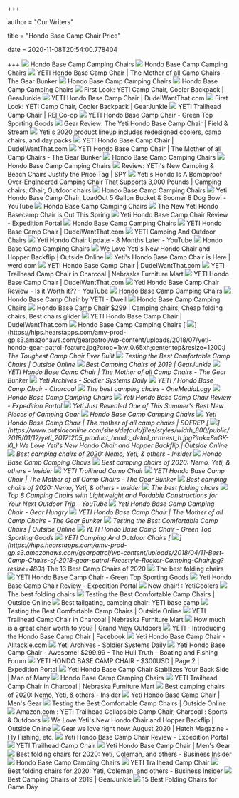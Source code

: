 +++
        
author = "Our Writers"
        
title = "Hondo Base Camp Chair Price"
        
date = 2020-11-08T20:54:00.778404
        
+++
[ ![](https://www.yeti.com/dw/image/v2/BBRN_PRD/on/demandware.static/-/Sites-masterCatalog_Yeti/default/dw6737cbe4/images/pdp-Hondo/new/170999-Hondo-Website-Assets-Studio-PDP-Front_Quarter-Facing_01_With-Cupholder_Colster-Faux-Can-1680x1024.jpg?sw=1152&sfrm=jpg&q=100)](https://www.yeti.com/dw/image/v2/BBRN_PRD/on/demandware.static/-/Sites-masterCatalog_Yeti/default/dw6737cbe4/images/pdp-Hondo/new/170999-Hondo-Website-Assets-Studio-PDP-Front_Quarter-Facing_01_With-Cupholder_Colster-Faux-Can-1680x1024.jpg?sw=1152&sfrm=jpg&q=100) Hondo Base Camp Camping Chairs
[ ![](https://www.yeti.com/dw/image/v2/BBRN_PRD/on/demandware.static/-/Sites-masterCatalog_Yeti/default/dw8e283548/images/pdp-Hondo/new/170999-Hondo-Website-Assets-Studio-PDP-Front_With-Cupholder-1680x1024.jpg?sw=1152&sfrm=jpg&q=100)](https://www.yeti.com/dw/image/v2/BBRN_PRD/on/demandware.static/-/Sites-masterCatalog_Yeti/default/dw8e283548/images/pdp-Hondo/new/170999-Hondo-Website-Assets-Studio-PDP-Front_With-Cupholder-1680x1024.jpg?sw=1152&sfrm=jpg&q=100) Hondo Base Camp Camping Chairs
[ ![](https://i0.wp.com/www.thegearbunker.com/wp-content/uploads/2020/07/2030F98E-00F2-4165-9191-44B15E9BE7F7.jpeg)](https://i0.wp.com/www.thegearbunker.com/wp-content/uploads/2020/07/2030F98E-00F2-4165-9191-44B15E9BE7F7.jpeg) YETI Hondo Base Camp Chair | The Mother of all Camp Chairs - The Gear Bunker
[ ![](https://www.yeti.com/on/demandware.static/-/Library-Sites-SiteGenesisSharedLibrary/default/dw338deb6c/images/asset-weekend-warrior/chairs/hondo-base-camp-chair/180492-New-Hondo-Lifestyle-Images-Hondo-Weekend-Warrior-Module-750x800.jpg)](https://www.yeti.com/on/demandware.static/-/Library-Sites-SiteGenesisSharedLibrary/default/dw338deb6c/images/asset-weekend-warrior/chairs/hondo-base-camp-chair/180492-New-Hondo-Lifestyle-Images-Hondo-Weekend-Warrior-Module-750x800.jpg) Hondo Base Camp Camping Chairs
[ ![](https://www.yeti.com/dw/image/v2/BBRN_PRD/on/demandware.static/-/Sites-masterCatalog_Yeti/default/dw407d1e77/images/pdp-Hondo/new/170999-Hondo-Website-Assets-Studio-PDP-Back-Quarter-Facing_01_With-Cupholder-1680x1024.jpg?sw=1152&sfrm=jpg&q=100)](https://www.yeti.com/dw/image/v2/BBRN_PRD/on/demandware.static/-/Sites-masterCatalog_Yeti/default/dw407d1e77/images/pdp-Hondo/new/170999-Hondo-Website-Assets-Studio-PDP-Back-Quarter-Facing_01_With-Cupholder-1680x1024.jpg?sw=1152&sfrm=jpg&q=100) Hondo Base Camp Camping Chairs
[ ![](https://s3.amazonaws.com/images.gearjunkie.com/uploads/2018/01/camp-chairs-yeti-coolers.jpg)](https://s3.amazonaws.com/images.gearjunkie.com/uploads/2018/01/camp-chairs-yeti-coolers.jpg) First Look: YETI Camp Chair, Cooler Backpack | GearJunkie
[ ![](http://static.dudeiwantthat.com/img/outdoors/beach/yeti-hondo-base-camp-chair-30544.jpg)](http://static.dudeiwantthat.com/img/outdoors/beach/yeti-hondo-base-camp-chair-30544.jpg) YETI Hondo Base Camp Chair | DudeIWantThat.com
[ ![](https://gearjunkie.com/wp-content/uploads/2018/01/YETI-Hondo-Base-Camp-Chair.jpg)](https://gearjunkie.com/wp-content/uploads/2018/01/YETI-Hondo-Base-Camp-Chair.jpg) First Look: YETI Camp Chair, Cooler Backpack | GearJunkie
[ ![](https://www.rei.com/media/product/1741010001)](https://www.rei.com/media/product/1741010001) YETI Trailhead Camp Chair | REI Co-op
[ ![](https://cdn11.bigcommerce.com/s-2cqhy8s7s9/images/stencil/1280x1280/products/448916/303107/YETCAMPCHAIRCHARCOAL__38840.1583345335.jpg?c=2)](https://cdn11.bigcommerce.com/s-2cqhy8s7s9/images/stencil/1280x1280/products/448916/303107/YETCAMPCHAIRCHARCOAL__38840.1583345335.jpg?c=2) YETI Hondo Base Camp Chair - Green Top Sporting Goods
[ ![](https://www.fieldandstream.com/resizer/QQ7uRnIYb1TifeuAFLTtRUS35tk=/1200x628/smart/arc-anglerfish-arc2-prod-bonnier.s3.amazonaws.com/public/5M33E2HGFRNEHRRDPQYY6PZHHA.jpg)](https://www.fieldandstream.com/resizer/QQ7uRnIYb1TifeuAFLTtRUS35tk=/1200x628/smart/arc-anglerfish-arc2-prod-bonnier.s3.amazonaws.com/public/5M33E2HGFRNEHRRDPQYY6PZHHA.jpg) Gear Review: The Yeti Hondo Base Camp Chair | Field & Stream
[ ![](https://cdn.businessinsider.nl/wp-content/uploads/2020/08/14ad4abff09ced4af1966ce67cae7abc955cc074-800x600.jpg)](https://cdn.businessinsider.nl/wp-content/uploads/2020/08/14ad4abff09ced4af1966ce67cae7abc955cc074-800x600.jpg) Yeti's 2020 product lineup includes redesigned coolers, camp chairs, and  day packs
[ ![](http://static.dudeiwantthat.com//img/outdoors/beach/yeti-hondo-base-camp-chair-30539.jpg)](http://static.dudeiwantthat.com//img/outdoors/beach/yeti-hondo-base-camp-chair-30539.jpg) YETI Hondo Base Camp Chair | DudeIWantThat.com
[ ![](https://i0.wp.com/www.thegearbunker.com/wp-content/uploads/2020/07/8839F2D2-1859-40EB-853B-768D3ABE575C.jpeg?resize=2000%2C1544&ssl=1)](https://i0.wp.com/www.thegearbunker.com/wp-content/uploads/2020/07/8839F2D2-1859-40EB-853B-768D3ABE575C.jpeg?resize=2000%2C1544&ssl=1) YETI Hondo Base Camp Chair | The Mother of all Camp Chairs - The Gear Bunker
[ ![](https://www.yeti.com/dw/image/v2/BBRN_PRD/on/demandware.static/-/Sites-masterCatalog_Yeti/default/dwb226451f/images/pdp-Hondo/new/170999-Hondo-Website-Assets-Studio-PDP-Back-wCupHolder-1680x1024.jpg?sw=795)](https://www.yeti.com/dw/image/v2/BBRN_PRD/on/demandware.static/-/Sites-masterCatalog_Yeti/default/dwb226451f/images/pdp-Hondo/new/170999-Hondo-Website-Assets-Studio-PDP-Back-wCupHolder-1680x1024.jpg?sw=795) Hondo Base Camp Camping Chairs
[ ![](https://www.yeti.com/dw/image/v2/BBRN_PRD/on/demandware.static/-/Sites-masterCatalog_Yeti/default/dw2b7e740b/images/pdp-Hondo/new/170999-Hondo-Website-Assets-Studio-PDP-Front_Quarter-Facing_01_With-Cupholder_Close-Up-1680x1024.jpg?sw=795)](https://www.yeti.com/dw/image/v2/BBRN_PRD/on/demandware.static/-/Sites-masterCatalog_Yeti/default/dw2b7e740b/images/pdp-Hondo/new/170999-Hondo-Website-Assets-Studio-PDP-Front_Quarter-Facing_01_With-Cupholder_Close-Up-1680x1024.jpg?sw=795) Hondo Base Camp Camping Chairs
[ ![](https://spy.com/wp-content/uploads/2020/09/yeeti-camping-chair.jpg)](https://spy.com/wp-content/uploads/2020/09/yeeti-camping-chair.jpg) Review: YETI's New Camping & Beach Chairs Justify the Price Tag | SPY
[ ![](https://i.pinimg.com/originals/2b/2a/45/2b2a45cef3fad75c416f63f5b42c7ebc.jpg)](https://i.pinimg.com/originals/2b/2a/45/2b2a45cef3fad75c416f63f5b42c7ebc.jpg) Yeti's Hondo Is A Bombproof Over-Engineered Camping Chair That Supports  3,000 Pounds | Camping chairs, Chair, Outdoor chairs
[ ![](https://www.yeti.com/on/demandware.static/-/Library-Sites-SiteGenesisSharedLibrary/default/dwe3638b21/images/asset-media-section/chairs/180492-New-Hondo-Lifestyle-Images-Hondo-PDP-Media-Module-Mobile-v2-1300x1144.jpg)](https://www.yeti.com/on/demandware.static/-/Library-Sites-SiteGenesisSharedLibrary/default/dwe3638b21/images/asset-media-section/chairs/180492-New-Hondo-Lifestyle-Images-Hondo-PDP-Media-Module-Mobile-v2-1300x1144.jpg) Hondo Base Camp Camping Chairs
[ ![](https://i.ytimg.com/vi/QP9OSl6Fqo0/mqdefault.jpg)](https://i.ytimg.com/vi/QP9OSl6Fqo0/mqdefault.jpg) Yeti Hondo Base Camp Chair, LoadOut 5 Gallon Bucket & Boomer 8 Dog Bowl -  YouTube
[ ![](https://www.yeti.com/on/demandware.static/-/Library-Sites-SiteGenesisSharedLibrary/default/dw1c0c11ce/images/asset-media-section/chairs/180492-New-Hondo-Lifestyle-Images-Hondo-PDP-Media-Module-Mobile-v1-1300x1144.jpg)](https://www.yeti.com/on/demandware.static/-/Library-Sites-SiteGenesisSharedLibrary/default/dw1c0c11ce/images/asset-media-section/chairs/180492-New-Hondo-Lifestyle-Images-Hondo-PDP-Media-Module-Mobile-v1-1300x1144.jpg) Hondo Base Camp Camping Chairs
[ ![](https://gearforlife.com/wp-content/uploads/2018/02/Screen_Shot_201_1515612473.png)](https://gearforlife.com/wp-content/uploads/2018/02/Screen_Shot_201_1515612473.png) The New Yeti Hondo Basecamp Chair is Out This Spring
[ ![](https://expeditionportal.com/media/2019/04/DSC04723-1500x1000.jpg)](https://expeditionportal.com/media/2019/04/DSC04723-1500x1000.jpg) Yeti Hondo Base Camp Chair Review - Expedition Portal
[ ![](https://www.yeti.com/dw/image/v2/BBRN_PRD/on/demandware.static/-/Sites-masterCatalog_Yeti/default/dwca6c85bc/images/pdp-Hondo/new/170999-Hondo-Website-Assets-Studio-PDP-Upright-Folded_No-Cupholder-1680x1024.jpg?sw=1152&sfrm=jpg&q=100)](https://www.yeti.com/dw/image/v2/BBRN_PRD/on/demandware.static/-/Sites-masterCatalog_Yeti/default/dwca6c85bc/images/pdp-Hondo/new/170999-Hondo-Website-Assets-Studio-PDP-Upright-Folded_No-Cupholder-1680x1024.jpg?sw=1152&sfrm=jpg&q=100) Hondo Base Camp Camping Chairs
[ ![](http://static.dudeiwantthat.com//img/outdoors/beach/yeti-hondo-base-camp-chair-30537.jpg)](http://static.dudeiwantthat.com//img/outdoors/beach/yeti-hondo-base-camp-chair-30537.jpg) YETI Hondo Base Camp Chair | DudeIWantThat.com
[ ![](https://www.yeti.com/on/demandware.static/-/Library-Sites-SiteGenesisSharedLibrary/default/dw6cfc2e15/images/seo/hondo-camp-chair/190465-Hondo-BC-Chair-Web-Assets-Media-Module-Desktop-750x400.jpg)](https://www.yeti.com/on/demandware.static/-/Library-Sites-SiteGenesisSharedLibrary/default/dw6cfc2e15/images/seo/hondo-camp-chair/190465-Hondo-BC-Chair-Web-Assets-Media-Module-Desktop-750x400.jpg) YETI Camping And Outdoor Chairs
[ ![](https://i.ytimg.com/vi/Cfr7rRHLdvo/maxresdefault.jpg)](https://i.ytimg.com/vi/Cfr7rRHLdvo/maxresdefault.jpg) Yeti Hondo Chair Update - 8 Months Later - YouTube
[ ![](https://www.yeti.com/dw/image/v2/BBRN_PRD/on/demandware.static/-/Sites-masterCatalog_Yeti/default/dw363eca54/images/pdp-Hondo/new/170999-Hondo-Website-Assets-Studio-PDP-Back_On-Chair-1680x1024.jpg?sw=1152&sfrm=jpg&q=100)](https://www.yeti.com/dw/image/v2/BBRN_PRD/on/demandware.static/-/Sites-masterCatalog_Yeti/default/dw363eca54/images/pdp-Hondo/new/170999-Hondo-Website-Assets-Studio-PDP-Back_On-Chair-1680x1024.jpg?sw=1152&sfrm=jpg&q=100) Hondo Base Camp Camping Chairs
[ ![](https://www.outsideonline.com/sites/default/files/styles/img_600x600/public/2018/01/12/hillary-backflipdockwalk_s_0.jpg?itok=qqavD24T)](https://www.outsideonline.com/sites/default/files/styles/img_600x600/public/2018/01/12/hillary-backflipdockwalk_s_0.jpg?itok=qqavD24T) We Love Yeti's New Hondo Chair and Hopper Backflip | Outside Online
[ ![](https://www.werd.com/wp-content/uploads/2018/01/Yeti-Hondo-Base-Camp-Chair-1-1200x900.jpg)](https://www.werd.com/wp-content/uploads/2018/01/Yeti-Hondo-Base-Camp-Chair-1-1200x900.jpg) Yeti's Hondo Base Camp Chair is Here | werd.com
[ ![](http://static.dudeiwantthat.com//img/outdoors/beach/yeti-hondo-base-camp-chair-30538.jpg)](http://static.dudeiwantthat.com//img/outdoors/beach/yeti-hondo-base-camp-chair-30538.jpg) YETI Hondo Base Camp Chair | DudeIWantThat.com
[ ![](https://www.nfm.com/productimages/57120842/3/l)](https://www.nfm.com/productimages/57120842/3/l) YETI Trailhead Camp Chair in Charcoal | Nebraska Furniture Mart
[ ![](http://static.dudeiwantthat.com//img/outdoors/beach/yeti-hondo-base-camp-chair-30534.jpg)](http://static.dudeiwantthat.com//img/outdoors/beach/yeti-hondo-base-camp-chair-30534.jpg) YETI Hondo Base Camp Chair | DudeIWantThat.com
[ ![](https://i.ytimg.com/vi/Hilv7bDq6ZE/hqdefault.jpg)](https://i.ytimg.com/vi/Hilv7bDq6ZE/hqdefault.jpg) Yeti Hondo Base Camp Chair Review - Is it Worth it?? - YouTube
[ ![](https://www.yeti.com/dw/image/v2/BBRN_PRD/on/demandware.static/-/Sites-masterCatalog_Yeti/default/dwbe445daa/images/pdp-Hondo/170999-Hondo-Website-Assets-Studio-PDP-Detail_YETI-Link-on-Side-of-Chair-1680x1024.jpg?sw=795)](https://www.yeti.com/dw/image/v2/BBRN_PRD/on/demandware.static/-/Sites-masterCatalog_Yeti/default/dwbe445daa/images/pdp-Hondo/170999-Hondo-Website-Assets-Studio-PDP-Detail_YETI-Link-on-Side-of-Chair-1680x1024.jpg?sw=795) Hondo Base Camp Camping Chairs
[ ![](https://images.dwell.com/photos/6063391372700811264/6569281072400187392/large.jpg)](https://images.dwell.com/photos/6063391372700811264/6569281072400187392/large.jpg) Hondo Base Camp Chair by YETI - Dwell
[ ![](https://www.yeti.com/dw/image/v2/BBRN_PRD/on/demandware.static/-/Sites-masterCatalog_Yeti/default/dw778ec76a/images/pdp-Hondo/new/170999-Hondo-Website-Assets-Studio-PDP-Side-Facing_01_With-Cupholder_Close-Up-1680x1024.jpg?sw=795)](https://www.yeti.com/dw/image/v2/BBRN_PRD/on/demandware.static/-/Sites-masterCatalog_Yeti/default/dw778ec76a/images/pdp-Hondo/new/170999-Hondo-Website-Assets-Studio-PDP-Side-Facing_01_With-Cupholder_Close-Up-1680x1024.jpg?sw=795) Hondo Base Camp Camping Chairs
[ ![](https://i.pinimg.com/originals/96/e0/d1/96e0d11f22ff671c48e9d142889811a2.jpg)](https://i.pinimg.com/originals/96/e0/d1/96e0d11f22ff671c48e9d142889811a2.jpg) Hondo Base Camp Chair $299 | Camping chairs, Cheap folding chairs, Best  chairs glider
[ ![](http://static.dudeiwantthat.com//img/outdoors/beach/yeti-hondo-base-camp-chair-30536.jpg)](http://static.dudeiwantthat.com//img/outdoors/beach/yeti-hondo-base-camp-chair-30536.jpg) YETI Hondo Base Camp Chair | DudeIWantThat.com
[ ![](https://www.yeti.com/dw/image/v2/BBRN_PRD/on/demandware.static/-/Sites-masterCatalog_Yeti/default/dw885e139a/images/pdp-Hondo/170999-Hondo-Website-Assets-Studio-PDP-Detail_Frame-Joint_01-1680x1024.jpg?sw=795)](https://www.yeti.com/dw/image/v2/BBRN_PRD/on/demandware.static/-/Sites-masterCatalog_Yeti/default/dw885e139a/images/pdp-Hondo/170999-Hondo-Website-Assets-Studio-PDP-Detail_Frame-Joint_01-1680x1024.jpg?sw=795) Hondo Base Camp Camping Chairs
[ ![](https://hips.hearstapps.com/amv-prod-gp.s3.amazonaws.com/gearpatrol/wp-content/uploads/2018/07/yeti-hondo-gear-patrol-feature.jpg?crop=1xw:0.65xh;center,top&resize=1200:*)](https://hips.hearstapps.com/amv-prod-gp.s3.amazonaws.com/gearpatrol/wp-content/uploads/2018/07/yeti-hondo-gear-patrol-feature.jpg?crop=1xw:0.65xh;center,top&resize=1200:*) The Toughest Camp Chair Ever Built
[ ![](https://www.outsideonline.com/sites/default/files/styles/img_600x600/public/2018/03/29/joe-jackson-gear-guy-camp-chair-test-yeti-hondo_s.jpg?itok=UOz8K44F)](https://www.outsideonline.com/sites/default/files/styles/img_600x600/public/2018/03/29/joe-jackson-gear-guy-camp-chair-test-yeti-hondo_s.jpg?itok=UOz8K44F) Testing the Best Comfortable Camp Chairs | Outside Online
[ ![](https://s3.amazonaws.com/images.gearjunkie.com/uploads/2019/02/DSC44920-1.jpg)](https://s3.amazonaws.com/images.gearjunkie.com/uploads/2019/02/DSC44920-1.jpg) Best Camping Chairs of 2019 | GearJunkie
[ ![](https://i2.wp.com/www.thegearbunker.com/wp-content/uploads/2020/07/F83A2D9C-9514-44CC-BCBA-A3A7C8CCFD22.jpeg?resize=2000%2C1500&ssl=1)](https://i2.wp.com/www.thegearbunker.com/wp-content/uploads/2020/07/F83A2D9C-9514-44CC-BCBA-A3A7C8CCFD22.jpeg?resize=2000%2C1500&ssl=1) YETI Hondo Base Camp Chair | The Mother of all Camp Chairs - The Gear Bunker
[ ![](https://soldiersystems.net/wp-content/uploads/2018/02/img_5779-440x510.jpg)](https://soldiersystems.net/wp-content/uploads/2018/02/img_5779-440x510.jpg) Yeti Archives - Soldier Systems Daily
[ ![](https://res.cloudinary.com/powerreviews/image/upload/c_fill,d_portal-no-product-image_ttlfpi.svg,f_auto,g_auto,h_400,q_auto,w_auto,z_0.5/d_portal-no-product-image_ttlfpi.svg/prod/qtbucaakjov0etfuzvcu)](https://res.cloudinary.com/powerreviews/image/upload/c_fill,d_portal-no-product-image_ttlfpi.svg,f_auto,g_auto,h_400,q_auto,w_auto,z_0.5/d_portal-no-product-image_ttlfpi.svg/prod/qtbucaakjov0etfuzvcu) YETI / Hondo Base Camp Chair - Charcoal
[ ![](https://icdn3.digitaltrends.com/image/afdsafs.jpg)](https://icdn3.digitaltrends.com/image/afdsafs.jpg) The best camping chairs - OneMediaLogy
[ ![](https://www.yeti.com/dw/image/v2/BBRN_PRD/on/demandware.static/-/Sites-masterCatalog_Yeti/default/dw6f09c910/images/pdp-Hondo/170999-Hondo-Website-Assets-Studio-PDP-Detail_YETI-Link-on-Side-of-Chair_02-1680x1024.jpg?sw=795)](https://www.yeti.com/dw/image/v2/BBRN_PRD/on/demandware.static/-/Sites-masterCatalog_Yeti/default/dw6f09c910/images/pdp-Hondo/170999-Hondo-Website-Assets-Studio-PDP-Detail_YETI-Link-on-Side-of-Chair_02-1680x1024.jpg?sw=795) Hondo Base Camp Camping Chairs
[ ![](https://expeditionportal.com/media/2019/04/DSC04715.jpg)](https://expeditionportal.com/media/2019/04/DSC04715.jpg) Yeti Hondo Base Camp Chair Review - Expedition Portal
[ ![](https://hips.hearstapps.com/amv-prod-gp.s3.amazonaws.com/gearpatrol/wp-content/uploads/2020/03/TRAILHEAD-CAMP-CHAIR-gear-patrol-full-lead.jpg)](https://hips.hearstapps.com/amv-prod-gp.s3.amazonaws.com/gearpatrol/wp-content/uploads/2020/03/TRAILHEAD-CAMP-CHAIR-gear-patrol-full-lead.jpg) Yeti Just Revealed One of This Summer's Best New Pieces of Camping Gear
[ ![](https://www.yeti.com/dw/image/v2/BBRN_PRD/on/demandware.static/-/Sites-masterCatalog_Yeti/default/dw2f863a21/images/pdp-Hondo/new/170999-Hondo-Website-Assets-Studio-PDP-Front_Cupholder_Close-Up-1680x1024.jpg?sw=795)](https://www.yeti.com/dw/image/v2/BBRN_PRD/on/demandware.static/-/Sites-masterCatalog_Yeti/default/dw2f863a21/images/pdp-Hondo/new/170999-Hondo-Website-Assets-Studio-PDP-Front_Cupholder_Close-Up-1680x1024.jpg?sw=795) Hondo Base Camp Camping Chairs
[ ![](https://i2.wp.com/cms.sofrep.com/wp-content/uploads/2018/09/fullsizeoutput_4010.jpeg?ssl=1)](https://i2.wp.com/cms.sofrep.com/wp-content/uploads/2018/09/fullsizeoutput_4010.jpeg?ssl=1) Yeti Hondo Base Camp Chair | The mother of all camp chairs | SOFREP
[ ![](https://www.outsideonline.com/sites/default/files/styles/width_800/public/2018/01/12/yeti_20171205_product_hondo_detail_armrest_h.jpg?itok=8nGK-i0_)](https://www.outsideonline.com/sites/default/files/styles/width_800/public/2018/01/12/yeti_20171205_product_hondo_detail_armrest_h.jpg?itok=8nGK-i0_) We Love Yeti's New Hondo Chair and Hopper Backflip | Outside Online
[ ![](https://i.insider.com/5ea9f9393dac9a1d82351a48?width=1100&format=jpeg&auto=webp)](https://i.insider.com/5ea9f9393dac9a1d82351a48?width=1100&format=jpeg&auto=webp) Best camping chairs of 2020: Nemo, Yeti, & others - Insider
[ ![](https://www.yeti.com/dw/image/v2/BBRN_PRD/on/demandware.static/-/Sites-masterCatalog_Yeti/default/dwb615128a/images/pdp-Hondo/170999-Hondo-Website-Assets-Studio-PDP-Detail_Frame-Joint_02-1680x1024.jpg?sw=795)](https://www.yeti.com/dw/image/v2/BBRN_PRD/on/demandware.static/-/Sites-masterCatalog_Yeti/default/dwb615128a/images/pdp-Hondo/170999-Hondo-Website-Assets-Studio-PDP-Detail_Frame-Joint_02-1680x1024.jpg?sw=795) Hondo Base Camp Camping Chairs
[ ![](https://i.insider.com/5e615d72fee23d5a0837c915?width=1136&format=jpeg)](https://i.insider.com/5e615d72fee23d5a0837c915?width=1136&format=jpeg) Best camping chairs of 2020: Nemo, Yeti, & others - Insider
[ ![](https://i.ytimg.com/vi/JQVv_XNJPgw/maxresdefault.jpg)](https://i.ytimg.com/vi/JQVv_XNJPgw/maxresdefault.jpg) YETI Trailhead Camp Chair
[ ![](https://i2.wp.com/www.thegearbunker.com/wp-content/uploads/2020/07/F8553CE6-0212-48CD-A232-43D650ADAE64.jpeg?resize=2000%2C1500&ssl=1)](https://i2.wp.com/www.thegearbunker.com/wp-content/uploads/2020/07/F8553CE6-0212-48CD-A232-43D650ADAE64.jpeg?resize=2000%2C1500&ssl=1) YETI Hondo Base Camp Chair | The Mother of all Camp Chairs - The Gear Bunker
[ ![](https://i.insider.com/5e615b43fee23d54cb092e66?width=1136&format=jpeg)](https://i.insider.com/5e615b43fee23d54cb092e66?width=1136&format=jpeg) Best camping chairs of 2020: Nemo, Yeti, & others - Insider
[ ![](https://cdn.businessinsider.nl/wp-content/uploads/2020/07/9b813797c4ea29da0972b8cb5967d921c881083b-800x600.jpg)](https://cdn.businessinsider.nl/wp-content/uploads/2020/07/9b813797c4ea29da0972b8cb5967d921c881083b-800x600.jpg) The best folding chairs
[ ![](https://i.ytimg.com/vi/XtL0b2T7KuU/maxresdefault.jpg)](https://i.ytimg.com/vi/XtL0b2T7KuU/maxresdefault.jpg) Top 8 Camping Chairs with Lightweight and Fordable Constructions for Your  Next Outdoor Trip - YouTube
[ ![](https://www.gearhungry.com/wp-content/uploads/2018/09/Yeti-Hondo-Base-Camp-Camping-Chair-1-1.jpg)](https://www.gearhungry.com/wp-content/uploads/2018/09/Yeti-Hondo-Base-Camp-Camping-Chair-1-1.jpg) Yeti Hondo Base Camp Camping Chair - Gear Hungry
[ ![](https://i0.wp.com/www.thegearbunker.com/wp-content/uploads/2020/07/fullsizeoutput_401c.jpeg?resize=2000%2C1417&ssl=1)](https://i0.wp.com/www.thegearbunker.com/wp-content/uploads/2020/07/fullsizeoutput_401c.jpeg?resize=2000%2C1417&ssl=1) YETI Hondo Base Camp Chair | The Mother of all Camp Chairs - The Gear Bunker
[ ![](https://www.outsideonline.com/sites/default/files/styles/img_600x600/public/2018/03/29/joe-jackson-gear-guy-camp-chair-test-nemo-stargazer_s.jpg?itok=9EC_0OvV)](https://www.outsideonline.com/sites/default/files/styles/img_600x600/public/2018/03/29/joe-jackson-gear-guy-camp-chair-test-nemo-stargazer_s.jpg?itok=9EC_0OvV) Testing the Best Comfortable Camp Chairs | Outside Online
[ ![](https://cdn11.bigcommerce.com/s-2cqhy8s7s9/images/stencil/1280x1280/products/448916/303109/YETCAMPCHAIRCHARCOAL2__10052.1583345337.jpg?c=2)](https://cdn11.bigcommerce.com/s-2cqhy8s7s9/images/stencil/1280x1280/products/448916/303109/YETCAMPCHAIRCHARCOAL2__10052.1583345337.jpg?c=2) YETI Hondo Base Camp Chair - Green Top Sporting Goods
[ ![](https://www.yeti.com/dw/image/v2/BBRN_PRD/on/demandware.static/-/Sites-masterCatalog_Yeti/default/dw0d3aacd5/images/pdp-Trailhead/Camp-Chair/Navy/191240-Trailhead-Camp-Chair-Website-Assets-Studio-Blue-Front-795x450.jpg?sw=720&sfrm=png)](https://www.yeti.com/dw/image/v2/BBRN_PRD/on/demandware.static/-/Sites-masterCatalog_Yeti/default/dw0d3aacd5/images/pdp-Trailhead/Camp-Chair/Navy/191240-Trailhead-Camp-Chair-Website-Assets-Studio-Blue-Front-795x450.jpg?sw=720&sfrm=png) YETI Camping And Outdoor Chairs
[ ![](https://hips.hearstapps.com/amv-prod-gp.s3.amazonaws.com/gearpatrol/wp-content/uploads/2018/04/11-Best-Camp-Chairs-of-2018-gear-patrol-Freestyle-Rocker-Camping-Chair.jpg?resize=480:*)](https://hips.hearstapps.com/amv-prod-gp.s3.amazonaws.com/gearpatrol/wp-content/uploads/2018/04/11-Best-Camp-Chairs-of-2018-gear-patrol-Freestyle-Rocker-Camping-Chair.jpg?resize=480:*) The 13 Best Camp Chairs of 2020
[ ![](https://cdn.businessinsider.nl/wp-content/uploads/2020/07/766be399e7d15ca6c0783cd6d977a23099ffd850-800x600.jpg)](https://cdn.businessinsider.nl/wp-content/uploads/2020/07/766be399e7d15ca6c0783cd6d977a23099ffd850-800x600.jpg) The best folding chairs
[ ![](https://cdn11.bigcommerce.com/s-2cqhy8s7s9/images/stencil/1280x1280/products/448916/303110/YETCAMPCHAIRCHARCOAL3__94973.1583345337.jpg?c=2)](https://cdn11.bigcommerce.com/s-2cqhy8s7s9/images/stencil/1280x1280/products/448916/303110/YETCAMPCHAIRCHARCOAL3__94973.1583345337.jpg?c=2) YETI Hondo Base Camp Chair - Green Top Sporting Goods
[ ![](https://expeditionportal.com/media/2019/04/DSC04719.jpg)](https://expeditionportal.com/media/2019/04/DSC04719.jpg) Yeti Hondo Base Camp Chair Review - Expedition Portal
[ ![](https://i.redd.it/0atj3iuxsyg41.jpg)](https://i.redd.it/0atj3iuxsyg41.jpg) New chair! : YetiCoolers
[ ![](https://cdn.businessinsider.nl/wp-content/uploads/2020/07/0e4af5db1c4c01c6f32b3dbb631393f169771d01-800x600.jpg)](https://cdn.businessinsider.nl/wp-content/uploads/2020/07/0e4af5db1c4c01c6f32b3dbb631393f169771d01-800x600.jpg) The best folding chairs
[ ![](https://www.outsideonline.com/sites/default/files/styles/img_600x600/public/2018/03/29/joe-jackson-gear-guy-camp-chair-test-kelty_mesh_lowdown_s.jpg?itok=4awpMilE)](https://www.outsideonline.com/sites/default/files/styles/img_600x600/public/2018/03/29/joe-jackson-gear-guy-camp-chair-test-kelty_mesh_lowdown_s.jpg?itok=4awpMilE) Testing the Best Comfortable Camp Chairs | Outside Online
[ ![](https://s.yimg.com/ny/api/res/1.2/OfIeXqiazlVv2lkR9YIRLA--~A/YXBwaWQ9aGlnaGxhbmRlcjtzbT0xO3c9ODAw/https://media-mbst-pub-ue1.s3.amazonaws.com/creatr-uploaded-images/2019-09/71eee840-cf70-11e9-877f-8876bbd2fb44)](https://s.yimg.com/ny/api/res/1.2/OfIeXqiazlVv2lkR9YIRLA--~A/YXBwaWQ9aGlnaGxhbmRlcjtzbT0xO3c9ODAw/https://media-mbst-pub-ue1.s3.amazonaws.com/creatr-uploaded-images/2019-09/71eee840-cf70-11e9-877f-8876bbd2fb44) Best tailgating, camping chair: YETI base camp
[ ![](https://www.outsideonline.com/sites/default/files/styles/img_600x600/public/2018/03/29/joe-jackson-gear-guy-camp-chair-test-rei-xtra_s.jpg?itok=EvEG-F9G)](https://www.outsideonline.com/sites/default/files/styles/img_600x600/public/2018/03/29/joe-jackson-gear-guy-camp-chair-test-rei-xtra_s.jpg?itok=EvEG-F9G) Testing the Best Comfortable Camp Chairs | Outside Online
[ ![](https://www.nfm.com/productimages/57120842/5/l)](https://www.nfm.com/productimages/57120842/5/l) YETI Trailhead Camp Chair in Charcoal | Nebraska Furniture Mart
[ ![](https://www.grandviewoutdoors.com/uploads/images/_facebook/Yeti-Chair.jpg)](https://www.grandviewoutdoors.com/uploads/images/_facebook/Yeti-Chair.jpg) How much is a great chair worth to you? | Grand View Outdoors
[ ![](https://lookaside.fbsbx.com/lookaside/crawler/media/?media_id=929428826268&get_thumbnail=1)](https://lookaside.fbsbx.com/lookaside/crawler/media/?media_id=929428826268&get_thumbnail=1) YETI - Introducing the Hondo Base Camp Chair | Facebook
[ ![](https://cdn11.bigcommerce.com/s-pr9amv4/images/stencil/500x659/products/55832/76662/170999-Hondo-Website-Assets-Studio-PDP-Back-Quarter-Facing-02-1680x1024__73088.1515619347.jpg?c=2)](https://cdn11.bigcommerce.com/s-pr9amv4/images/stencil/500x659/products/55832/76662/170999-Hondo-Website-Assets-Studio-PDP-Back-Quarter-Facing-02-1680x1024__73088.1515619347.jpg?c=2) Yeti Hondo Base Camp Chair - Alltackle.com
[ ![](https://soldiersystems.net/wp-content/uploads/2018/02/img_5778-440x630.jpg)](https://soldiersystems.net/wp-content/uploads/2018/02/img_5778-440x630.jpg) Yeti Archives - Soldier Systems Daily
[ ![](https://cimg2.ibsrv.net/gimg/www.thehulltruth.com-vbulletin/801x585/80-chair_38210_1515618911_1280_1280_f8bc6cd446d04a60b32a0840e90c0761fb14b72c.jpg)](https://cimg2.ibsrv.net/gimg/www.thehulltruth.com-vbulletin/801x585/80-chair_38210_1515618911_1280_1280_f8bc6cd446d04a60b32a0840e90c0761fb14b72c.jpg) Yeti Hondo Base Camp Chair - Awesome! $299.99 - The Hull Truth - Boating  and Fishing Forum
[ ![](https://uploads.tapatalk-cdn.com/20180116/9f2ef1910d3e3124881c9d0e3a07ae01.jpg)](https://uploads.tapatalk-cdn.com/20180116/9f2ef1910d3e3124881c9d0e3a07ae01.jpg) YETI HONDO BASE CAMP CHAIR - $300USD | Page 2 | Expedition Portal
[ ![](https://manofmany.com/wp-content/uploads/2020/06/Voyager-Chair.jpg)](https://manofmany.com/wp-content/uploads/2020/06/Voyager-Chair.jpg) Yeti Hondo Base Camp Chair Stabilizes Your Back Side | Man of Many
[ ![](https://www.yeti.com/dw/image/v2/BBRN_PRD/on/demandware.static/-/Sites-masterCatalog_Yeti/default/dwc337f96d/images/Accessories/Hondo_Carry_Tote/171039-Hondo-Accessories-Website-Assets-Studio-Carry-Tote_Unfolded_Front-Gray-1680x1024.jpg?sw=240)](https://www.yeti.com/dw/image/v2/BBRN_PRD/on/demandware.static/-/Sites-masterCatalog_Yeti/default/dwc337f96d/images/Accessories/Hondo_Carry_Tote/171039-Hondo-Accessories-Website-Assets-Studio-Carry-Tote_Unfolded_Front-Gray-1680x1024.jpg?sw=240) Hondo Base Camp Camping Chairs
[ ![](https://www.nfm.com/productimages/57120842/4/l)](https://www.nfm.com/productimages/57120842/4/l) YETI Trailhead Camp Chair in Charcoal | Nebraska Furniture Mart
[ ![](https://i.insider.com/5e615bc6a9f40c1963356344?width=1100&format=jpeg&auto=webp)](https://i.insider.com/5e615bc6a9f40c1963356344?width=1100&format=jpeg&auto=webp) Best camping chairs of 2020: Nemo, Yeti, & others - Insider
[ ![](https://mensgear.net/wp-content/uploads/2018/01/Yeti-Hondo-Base-Camp-Chair-3.jpg)](https://mensgear.net/wp-content/uploads/2018/01/Yeti-Hondo-Base-Camp-Chair-3.jpg) Yeti Hondo Base Camp Chair | Men's Gear
[ ![](https://www.outsideonline.com/sites/default/files/styles/img_600x600/public/2018/03/29/joe-jackson-gear-guy-camp-chair-test-coleman_aluminum_deck_s.jpg?itok=F6aYyzTB)](https://www.outsideonline.com/sites/default/files/styles/img_600x600/public/2018/03/29/joe-jackson-gear-guy-camp-chair-test-coleman_aluminum_deck_s.jpg?itok=F6aYyzTB) Testing the Best Comfortable Camp Chairs | Outside Online
[ ![](https://images-na.ssl-images-amazon.com/images/I/71lV11zEOVL._AC_SL1500_.jpg)](https://images-na.ssl-images-amazon.com/images/I/71lV11zEOVL._AC_SL1500_.jpg) Amazon.com : YETI Trailhead Collapsible Camp Chair, Charcoal : Sports &  Outdoors
[ ![](https://www.outsideonline.com/sites/default/files/styles/width_800/public/2018/01/12/yeti_20171205_product_hondo-carry-tote_chair-inside_quarter-facing_h.jpg?itok=6PgAwEKQ)](https://www.outsideonline.com/sites/default/files/styles/width_800/public/2018/01/12/yeti_20171205_product_hondo-carry-tote_chair-inside_quarter-facing_h.jpg?itok=6PgAwEKQ) We Love Yeti's New Hondo Chair and Hopper Backflip | Outside Online
[ ![](http://www.hatchmag.com/sites/default/files/styles/extra-large/public/field/image/553A8270.jpg)](http://www.hatchmag.com/sites/default/files/styles/extra-large/public/field/image/553A8270.jpg) Gear we love right now: August 2020 | Hatch Magazine - Fly Fishing, etc.
[ ![](https://expeditionportal.com/media/2019/04/DSC04716.jpg)](https://expeditionportal.com/media/2019/04/DSC04716.jpg) Yeti Hondo Base Camp Chair Review - Expedition Portal
[ ![](https://production-na-yeti.demandware.net/dw/image/v2/BBRN_PRD/on/demandware.static/-/Sites-masterCatalog_Yeti/default/dw073a547e/images/pdp-Trailhead/Camp-Chair/Navy/191240-Trailhead-Camp-Chair-Website-Assets-Studio-Blue-Side-1680x1024.jpg?sw=795)](https://production-na-yeti.demandware.net/dw/image/v2/BBRN_PRD/on/demandware.static/-/Sites-masterCatalog_Yeti/default/dw073a547e/images/pdp-Trailhead/Camp-Chair/Navy/191240-Trailhead-Camp-Chair-Website-Assets-Studio-Blue-Side-1680x1024.jpg?sw=795) YETI Trailhead Camp Chair
[ ![](https://mensgear.net/wp-content/uploads/2018/01/Yeti-Hondo-Base-Camp-Chair-4.jpg)](https://mensgear.net/wp-content/uploads/2018/01/Yeti-Hondo-Base-Camp-Chair-4.jpg) Yeti Hondo Base Camp Chair | Men's Gear
[ ![](https://i.insider.com/5d6858d42e22af27085b2587?width=1136&format=jpeg)](https://i.insider.com/5d6858d42e22af27085b2587?width=1136&format=jpeg) Best folding chairs for 2020: Yeti, Coleman, and others - Business Insider
[ ![](https://www.yeti.com/dw/image/v2/BBRN_PRD/on/demandware.static/-/Sites-masterCatalog_Yeti/default/dw44c45006/images/Accessories/Hondo_Gear_Bag/171039-Hondo-Accessories-Website-Assets-Studio-Gear-Bag_Front-Facing-Gray-1680x1024.jpg?sw=240)](https://www.yeti.com/dw/image/v2/BBRN_PRD/on/demandware.static/-/Sites-masterCatalog_Yeti/default/dw44c45006/images/Accessories/Hondo_Gear_Bag/171039-Hondo-Accessories-Website-Assets-Studio-Gear-Bag_Front-Facing-Gray-1680x1024.jpg?sw=240) Hondo Base Camp Camping Chairs
[ ![](https://production-na-yeti.demandware.net/dw/image/v2/BBRN_PRD/on/demandware.static/-/Sites-masterCatalog_Yeti/default/dw381b4613/images/pdp-Trailhead/Camp-Chair/Navy/191240-Trailhead-Camp-Chair-Website-Assets-Studio-Blue-Back-1680x1024.jpg?sw=795)](https://production-na-yeti.demandware.net/dw/image/v2/BBRN_PRD/on/demandware.static/-/Sites-masterCatalog_Yeti/default/dw381b4613/images/pdp-Trailhead/Camp-Chair/Navy/191240-Trailhead-Camp-Chair-Website-Assets-Studio-Blue-Back-1680x1024.jpg?sw=795) YETI Trailhead Camp Chair
[ ![](https://i.insider.com/5b1978481ae66245008b4d73?width=1100&format=jpeg&auto=webp)](https://i.insider.com/5b1978481ae66245008b4d73?width=1100&format=jpeg&auto=webp) Best folding chairs for 2020: Yeti, Coleman, and others - Business Insider
[ ![](https://s3.amazonaws.com/images.gearjunkie.com/uploads/2019/02/HelinoxChairZero.jpeg)](https://s3.amazonaws.com/images.gearjunkie.com/uploads/2019/02/HelinoxChairZero.jpeg) Best Camping Chairs of 2019 | GearJunkie
[ ![](https://images.squarespace-cdn.com/content/v1/59413b21f7e0ab31c3723862/1572461390754-OWS7OQTDQ9IKHTOT0RQH/ke17ZwdGBToddI8pDm48kPx25wW2-RVvoRgxIT6HShBZw-zPPgdn4jUwVcJE1ZvWQUxwkmyExglNqGp0IvTJZUJFbgE-7XRK3dMEBRBhUpwGbtSA7WutlFA3XjmDXUDFwmxX_uEhqHOBUlPnU0mYmf1Qvd6diXKmxQIX-f1CXeo/Westfield-Outdoor-Folding-Chair.jpg)](https://images.squarespace-cdn.com/content/v1/59413b21f7e0ab31c3723862/1572461390754-OWS7OQTDQ9IKHTOT0RQH/ke17ZwdGBToddI8pDm48kPx25wW2-RVvoRgxIT6HShBZw-zPPgdn4jUwVcJE1ZvWQUxwkmyExglNqGp0IvTJZUJFbgE-7XRK3dMEBRBhUpwGbtSA7WutlFA3XjmDXUDFwmxX_uEhqHOBUlPnU0mYmf1Qvd6diXKmxQIX-f1CXeo/Westfield-Outdoor-Folding-Chair.jpg) 15 Best Folding Chairs for Game Day
